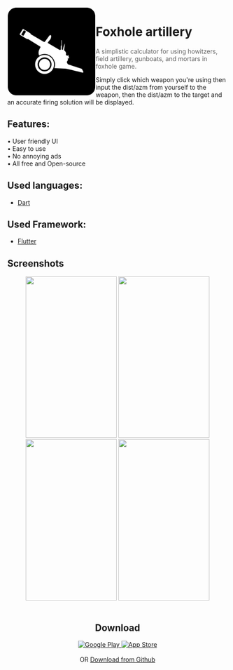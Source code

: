 <img alt="Icon" src="assets/images/foxhole_icon.png?raw=true" width="200" height="200" align="left" hspace="1" vspace="1">

# Foxhole artillery

> A simplistic calculator for using howitzers, field artillery, gunboats, and mortars in foxhole game.

Simply click which weapon you're using then input the dist/azm from yourself to the weapon, then the dist/azm to the target and an accurate firing solution will be displayed.

## Features:
• User friendly UI
<br>
• Easy to use
<br>
• No annoying ads
<br>
• All free and Open-source


## Used languages:
- <a href="https://dart.dev/" target="_blank">Dart</a>

## Used Framework:
- <a href="https://flutter.dev/" target="_blank">Flutter</a>

## Screenshots
<center>
<div>
  <img src="https://lh3.googleusercontent.com/zsnXiwUp65IC4LVRs_TcoRrhcD1h331vyQje99b2eg0A_JY4hLPiEUHctdSMGkajzQ=w1667-h801-rw" width="208" height="368" inline-block;/>
  <img src="https://lh3.googleusercontent.com/NgWCPYEkYN_NETfJHxGfCqU233Zysa2jNbylymFAACus3GP8ovspFPqRP4BQlXSpLPU=w1667-h801-rw" width="208" height="368" inline-block/>
  <img src="https://lh3.googleusercontent.com/L8diPh_-xcQi6PlKmgQeot5u8Lj1SYLD7VQ-RzhZYkPR9mZvT7Gg2BSWqm_aGlUzSPDb=w1667-h801-rw" width="208" height="368" inline-block/>
  <img src="https://lh3.googleusercontent.com/0cdpDwJkPugLc2n1d_ZPPoyuFq_R2QFBDt32C3v1SK01258aLUm0yGm0XpAVuxS3Q9WB=w1667-h801-rw" width="208" height="368" inline-block;/>
<div/>
<center/>

<br>

## Download
<div>
<a 
   href="https://play.google.com/store/apps/details?id=com.xeniac.foxhole_artillery" target="_blank">
   <img alt="Google Play" src="http://s6.picofile.com/file/8379508800/DF_GooglePlay.png"
   width=200" height="59">
</a>                    
<a
   href="https://Xeniac.ir/" target="_blank">
   <img alt="App Store" src="http://s6.picofile.com/file/8379508834/DF_AppStore.png"
   width=200" height="59">
</a>
<div/>
<br> OR
<a href="https://github.com/irxeniac/FoxholeArtillery-Android/releases/" target="_blank">Download from Github</a>
